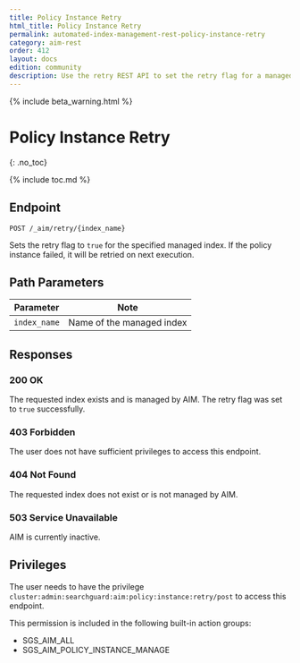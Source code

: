 ```yaml
---
title: Policy Instance Retry
html_title: Policy Instance Retry
permalink: automated-index-management-rest-policy-instance-retry
category: aim-rest
order: 412
layout: docs
edition: community
description: Use the retry REST API to set the retry flag for a managed index
---
```

<!--- Copyright 2023 floragunn GmbH -->

{% include beta_warning.html %}

# Policy Instance Retry
{: .no_toc}

{% include toc.md %}

## Endpoint

```
POST /_aim/retry/{index_name}
```

Sets the retry flag to `true` for the specified managed index. If the policy instance failed, it will be retried on next execution.

## Path Parameters

| Parameter      | Note                      |
|----------------|---------------------------|
| `index_name` | Name of the managed index |

## Responses

### 200 OK

The requested index exists and is managed by AIM. The retry flag was set to `true` successfully.

### 403 Forbidden

The user does not have sufficient privileges to access this endpoint.

### 404 Not Found

The requested index does not exist or is not managed by AIM.

### 503 Service Unavailable

AIM is currently inactive.

## Privileges

The user needs to have the privilege `cluster:admin:searchguard:aim:policy:instance:retry/post` to access this endpoint.

This permission is included in the following built-in action groups:

- SGS_AIM_ALL
- SGS_AIM_POLICY_INSTANCE_MANAGE
